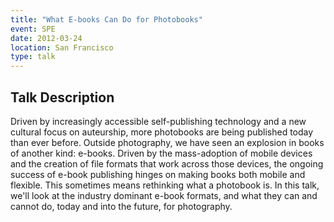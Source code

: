 ```yaml
---
title: "What E-books Can Do for Photobooks"
event: SPE
date: 2012-03-24
location: San Francisco
type: talk
---
```


## Talk Description

Driven by increasingly accessible self-publishing technology and a new cultural focus on auteurship, more photobooks are being published today than ever before. Outside photography, we have seen an explosion in books of another kind: e-books. Driven by the mass-adoption of mobile devices and the creation of file formats that work across those devices, the ongoing success of e-book publishing hinges on making books both mobile and flexible. This sometimes means rethinking what a photobook is. In this talk, we'll look at the industry dominant e-book formats, and what they can and cannot do, today and into the future, for photography.